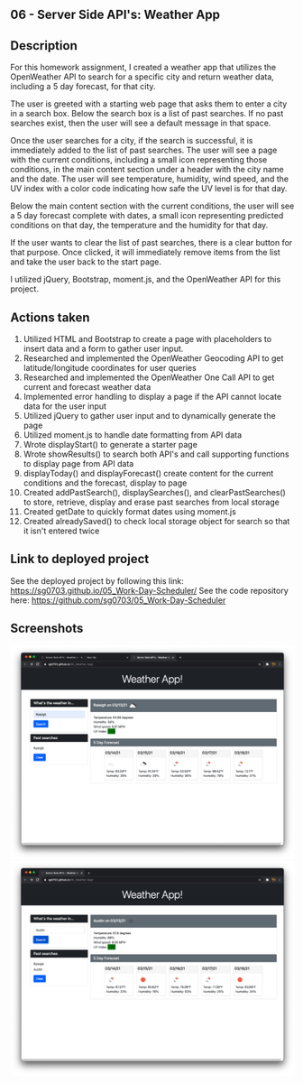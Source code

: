 ## 06 - Server Side API's: Weather App 

## Description

For this homework assignment, I created a weather app that utilizes the OpenWeather API to search for a specific city and return weather data, including a 5 day forecast, for that city. 

The user is greeted with a starting web page that asks them to enter a city in a search box. Below the search box is a list of past searches. If no past searches exist, then the user will see a default message in that space. 

Once the user searches for a city, if the search is successful, it is immediately added to the list of past searches. The user will see a page with the current conditions, including a small icon representing those conditions, in the main content section under a header with the city name and the date. The user will see temperature, humidity, wind speed, and the UV index with a color code indicating how safe the UV level is for that day. 

Below the main content section with the current conditions, the user will see a 5 day forecast complete with dates, a small icon representing predicted conditions on that day, the temperature and the humidity for that day. 

If the user wants to clear the list of past searches, there is a clear button for that purpose. Once clicked, it will immediately remove items from the list and take the user back to the start page. 

I utilized jQuery, Bootstrap, moment.js, and the OpenWeather API for this project. 

## Actions taken

1. Utilized HTML and Bootstrap to create a page with placeholders to insert data and a form to gather user input. 
2. Researched and implemented the OpenWeather Geocoding API to get latitude/longitude coordinates for user queries
3. Researched and implemented the OpenWeather One Call API to get current and forecast weather data 
4. Implemented error handling to display a page if the API cannot locate data for the user input
5. Utilized jQuery to gather user input and to dynamically generate the page
6. Utilized moment.js to handle date formatting from API data
7. Wrote displayStart() to generate a starter page
8. Wrote showResults() to search both API's and call supporting functions to display page from API data
9. displayToday() and displayForecast() create content for the current conditions and the forecast, display to page
10. Created addPastSearch(), displaySearches(), and clearPastSearches() to store, retrieve, display and erase past searches from local storage
11. Created getDate to quickly format dates using moment.js
12. Created alreadySaved() to check local storage object for search so that it isn't entered twice

## Link to deployed project

See the deployed project by following this link: https://sg0703.github.io/05_Work-Day-Scheduler/
See the code repository here: https://github.com/sg0703/05_Work-Day-Scheduler

## Screenshots

![alt text](assets/images/screen1.png)
![alt text](assets/images/screen2.png)